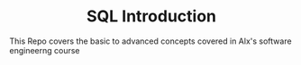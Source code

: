 <h1 align='center'> SQL Introduction </h1>

This Repo covers the basic to advanced concepts covered in Alx's software engineerng course
